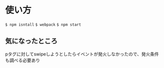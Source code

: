 # 使い方

`$ npm isntall`
`$ webpack`
`$ npm start`

## 気になったところ

pタグに対してswipeしようとしたらイベントが発火しなかったので、発火条件も調べる必要あり